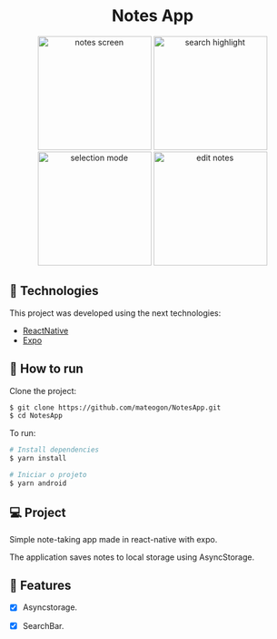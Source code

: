 <div align="center">
    <h1> Notes App</h1>
</div>

<div align="center">
    <img style="width: 200px;" src="https://github.com/mateogon/NotesApp/blob/master/img/notes_screen.png?raw=true" alt="notes screen"/>
    <img style="width: 200px;" src="https://github.com/mateogon/NotesApp/blob/master/img/search_highlight.png?raw=true" alt="search highlight"/>
    <img style="width: 200px;" src="https://github.com/mateogon/NotesApp/blob/master/img/selection_mode.png?raw=true" alt="selection mode"/>
    <img style="width: 200px;" src="https://github.com/mateogon/NotesApp/blob/master/img/note_edit.png?raw=true" alt="edit notes"/>
</div>

## 🧪 Technologies

This project was developed using the next technologies:

- [ReactNative](https://reactnative.dev/)
- [Expo](https://expo.dev/)

## 🚀 How to run

Clone the project:

```bash
$ git clone https://github.com/mateogon/NotesApp.git
$ cd NotesApp
```

To run:

```bash
# Install dependencies
$ yarn install

# Iniciar o projeto
$ yarn android
```

## 💻 Project

Simple note-taking app made in react-native with expo.

The application saves notes to local storage using AsyncStorage.

## 🌟 Features

- [x] Asyncstorage.

- [x] SearchBar.
